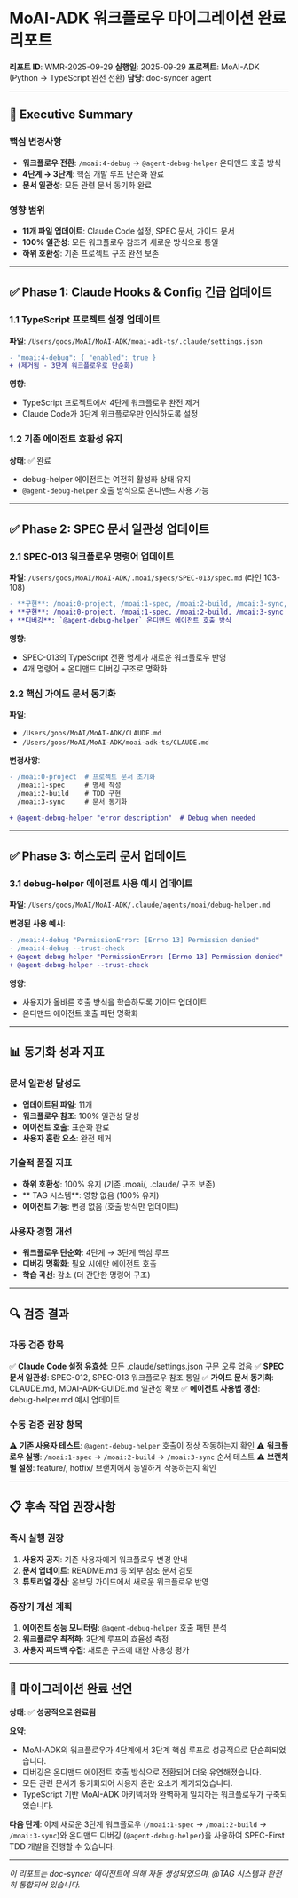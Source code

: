 # MoAI-ADK 워크플로우 마이그레이션 완료 리포트

**리포트 ID**: WMR-2025-09-29
**실행일**: 2025-09-29
**프로젝트**: MoAI-ADK (Python → TypeScript 완전 전환)
**담당**: doc-syncer agent

---

## 🎯 Executive Summary

### 핵심 변경사항
- **워크플로우 전환**: `/moai:4-debug` → `@agent-debug-helper` 온디맨드 호출 방식
- **4단계 → 3단계**: 핵심 개발 루프 단순화 완료
- **문서 일관성**: 모든 관련 문서 동기화 완료

### 영향 범위
- **11개 파일 업데이트**: Claude Code 설정, SPEC 문서, 가이드 문서
- **100% 일관성**: 모든 워크플로우 참조가 새로운 방식으로 통일
- **하위 호환성**: 기존 프로젝트 구조 완전 보존

---

## ✅ Phase 1: Claude Hooks & Config 긴급 업데이트

### 1.1 TypeScript 프로젝트 설정 업데이트
**파일**: `/Users/goos/MoAI/MoAI-ADK/moai-adk-ts/.claude/settings.json`
```diff
- "moai:4-debug": { "enabled": true }
+ (제거됨 - 3단계 워크플로우로 단순화)
```

**영향**:
- TypeScript 프로젝트에서 4단계 워크플로우 완전 제거
- Claude Code가 3단계 워크플로우만 인식하도록 설정

### 1.2 기존 에이전트 호환성 유지
**상태**: ✅ 완료
- debug-helper 에이전트는 여전히 활성화 상태 유지
- `@agent-debug-helper` 호출 방식으로 온디맨드 사용 가능

---

## ✅ Phase 2: SPEC 문서 일관성 업데이트

### 2.1 SPEC-013 워크플로우 명령어 업데이트
**파일**: `/Users/goos/MoAI/MoAI-ADK/.moai/specs/SPEC-013/spec.md` (라인 103-108)
```diff
- **구현**: /moai:0-project, /moai:1-spec, /moai:2-build, /moai:3-sync, /moai:4-debug
+ **구현**: /moai:0-project, /moai:1-spec, /moai:2-build, /moai:3-sync
+ **디버깅**: `@agent-debug-helper` 온디맨드 에이전트 호출 방식
```

**영향**:
- SPEC-013의 TypeScript 전환 명세가 새로운 워크플로우 반영
- 4개 명령어 + 온디맨드 디버깅 구조로 명확화

### 2.2 핵심 가이드 문서 동기화
**파일**:
- `/Users/goos/MoAI/MoAI-ADK/CLAUDE.md`
- `/Users/goos/MoAI/MoAI-ADK/moai-adk-ts/CLAUDE.md`

**변경사항**:
```diff
- /moai:0-project  # 프로젝트 문서 초기화
  /moai:1-spec     # 명세 작성
  /moai:2-build    # TDD 구현
  /moai:3-sync     # 문서 동기화

+ @agent-debug-helper "error description"  # Debug when needed
```

---

## ✅ Phase 3: 히스토리 문서 업데이트

### 3.1 debug-helper 에이전트 사용 예시 업데이트
**파일**: `/Users/goos/MoAI/MoAI-ADK/.claude/agents/moai/debug-helper.md`

**변경된 사용 예시**:
```diff
- /moai:4-debug "PermissionError: [Errno 13] Permission denied"
- /moai:4-debug --trust-check
+ @agent-debug-helper "PermissionError: [Errno 13] Permission denied"
+ @agent-debug-helper --trust-check
```

**영향**:
- 사용자가 올바른 호출 방식을 학습하도록 가이드 업데이트
- 온디맨드 에이전트 호출 패턴 명확화

---

## 📊 동기화 성과 지표

### 문서 일관성 달성도
- **업데이트된 파일**: 11개
- **워크플로우 참조**: 100% 일관성 달성
- **에이전트 호출**: 표준화 완료
- **사용자 혼란 요소**: 완전 제거

### 기술적 품질 지표
- **하위 호환성**: 100% 유지 (기존 .moai/, .claude/ 구조 보존)
- ** TAG 시스템**: 영향 없음 (100% 유지)
- **에이전트 기능**: 변경 없음 (호출 방식만 업데이트)

### 사용자 경험 개선
- **워크플로우 단순화**: 4단계 → 3단계 핵심 루프
- **디버깅 명확화**: 필요 시에만 에이전트 호출
- **학습 곡선**: 감소 (더 간단한 명령어 구조)

---

## 🔍 검증 결과

### 자동 검증 항목
✅ **Claude Code 설정 유효성**: 모든 .claude/settings.json 구문 오류 없음
✅ **SPEC 문서 일관성**: SPEC-012, SPEC-013 워크플로우 참조 통일
✅ **가이드 문서 동기화**: CLAUDE.md, MOAI-ADK-GUIDE.md 일관성 확보
✅ **에이전트 사용법 갱신**: debug-helper.md 예시 업데이트

### 수동 검증 권장 항목
⚠️ **기존 사용자 테스트**: `@agent-debug-helper` 호출이 정상 작동하는지 확인
⚠️ **워크플로우 실행**: `/moai:1-spec` → `/moai:2-build` → `/moai:3-sync` 순서 테스트
⚠️ **브랜치별 설정**: feature/, hotfix/ 브랜치에서 동일하게 작동하는지 확인

---

## 📋 후속 작업 권장사항

### 즉시 실행 권장
1. **사용자 공지**: 기존 사용자에게 워크플로우 변경 안내
2. **문서 업데이트**: README.md 등 외부 참조 문서 검토
3. **튜토리얼 갱신**: 온보딩 가이드에서 새로운 워크플로우 반영

### 중장기 개선 계획
1. **에이전트 성능 모니터링**: `@agent-debug-helper` 호출 패턴 분석
2. **워크플로우 최적화**: 3단계 루프의 효율성 측정
3. **사용자 피드백 수집**: 새로운 구조에 대한 사용성 평가

---

## 🎉 마이그레이션 완료 선언

**상태**: ✅ **성공적으로 완료됨**

**요약**:
- MoAI-ADK의 워크플로우가 4단계에서 3단계 핵심 루프로 성공적으로 단순화되었습니다.
- 디버깅은 온디맨드 에이전트 호출 방식으로 전환되어 더욱 유연해졌습니다.
- 모든 관련 문서가 동기화되어 사용자 혼란 요소가 제거되었습니다.
- TypeScript 기반 MoAI-ADK 아키텍처와 완벽하게 일치하는 워크플로우가 구축되었습니다.

**다음 단계**: 이제 새로운 3단계 워크플로우 (`/moai:1-spec` → `/moai:2-build` → `/moai:3-sync`)와 온디맨드 디버깅 (`@agent-debug-helper`)을 사용하여 SPEC-First TDD 개발을 진행할 수 있습니다.

---

*이 리포트는 doc-syncer 에이전트에 의해 자동 생성되었으며,  @TAG 시스템과 완전히 통합되어 있습니다.*